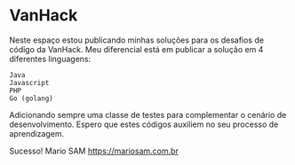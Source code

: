 # VanHack
Neste espaço estou publicando minhas soluções para os desafios de código da VanHack.
Meu diferencial está em publicar a solução em 4 diferentes linguagens:

    Java
    Javascript
    PHP
    Go (golang)

Adicionando sempre uma classe de testes para complementar o cenário de desenvolvimento.
Espero que estes códigos auxiliem no seu processo de aprendizagem.

Sucesso!
Mario SAM
https://mariosam.com.br
